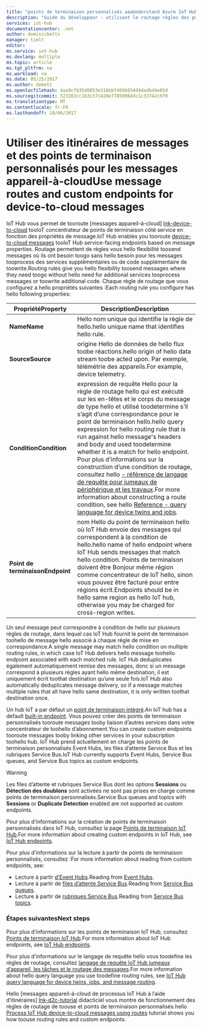 ```yaml
---
title: "points de terminaison personnalisés aaaUnderstand Azure IoT Hub | Documents Microsoft"
description: "Guide du développeur - utilisant le routage règles des points de terminaison toocustom tooroute messages appareil-à-cloud."
services: iot-hub
documentationcenter: .net
author: dominicbetts
manager: timlt
editor: 
ms.service: iot-hub
ms.devlang: multiple
ms.topic: article
ms.tgt_pltfrm: na
ms.workload: na
ms.date: 05/25/2017
ms.author: dobett
ms.openlocfilehash: daa9cfb35d0853e316bbf469b034d4dadbd4e85d
ms.sourcegitcommit: 523283cc1b3c37c428e77850964dc1c33742c5f0
ms.translationtype: MT
ms.contentlocale: fr-FR
ms.lasthandoff: 10/06/2017
---
```

# <a name="use-message-routes-and-custom-endpoints-for-device-to-cloud-messages"></a><span data-ttu-id="a9963-103">Utiliser des itinéraires de messages et des points de terminaison personnalisés pour les messages appareil-à-cloud</span><span class="sxs-lookup"><span data-stu-id="a9963-103">Use message routes and custom endpoints for device-to-cloud messages</span></span>

<span data-ttu-id="a9963-104">IoT Hub vous permet de tooroute [messages appareil-à-cloud] [ lnk-device-to-cloud] tooIoT concentrateur de points de terminaison côté service en fonction des propriétés de message.</span><span class="sxs-lookup"><span data-stu-id="a9963-104">IoT Hub enables you tooroute [device-to-cloud messages][lnk-device-to-cloud] tooIoT Hub service-facing endpoints based on message properties.</span></span> <span data-ttu-id="a9963-105">Routage permettent de règles vous hello flexibilité toosend messages où ils ont besoin toogo sans hello besoin pour les messages tooprocess des services supplémentaires ou de code supplémentaire de toowrite.</span><span class="sxs-lookup"><span data-stu-id="a9963-105">Routing rules give you hello flexibility toosend messages where they need toogo without hello need for additional services tooprocess messages or toowrite additional code.</span></span> <span data-ttu-id="a9963-106">Chaque règle de routage que vous configurez a hello propriétés suivantes :</span><span class="sxs-lookup"><span data-stu-id="a9963-106">Each routing rule you configure has hello following properties:</span></span>

| <span data-ttu-id="a9963-107">Propriété</span><span class="sxs-lookup"><span data-stu-id="a9963-107">Property</span></span>      | <span data-ttu-id="a9963-108">Description</span><span class="sxs-lookup"><span data-stu-id="a9963-108">Description</span></span> |
| ------------- | ----------- |
| <span data-ttu-id="a9963-109">**Name**</span><span class="sxs-lookup"><span data-stu-id="a9963-109">**Name**</span></span>      | <span data-ttu-id="a9963-110">Hello nom unique qui identifie la règle de hello.</span><span class="sxs-lookup"><span data-stu-id="a9963-110">hello unique name that identifies hello rule.</span></span> |
| <span data-ttu-id="a9963-111">**Source**</span><span class="sxs-lookup"><span data-stu-id="a9963-111">**Source**</span></span>    | <span data-ttu-id="a9963-112">origine Hello de données de hello flux toobe réactions.</span><span class="sxs-lookup"><span data-stu-id="a9963-112">hello origin of hello data stream toobe acted upon.</span></span> <span data-ttu-id="a9963-113">Par exemple, télémétrie des appareils.</span><span class="sxs-lookup"><span data-stu-id="a9963-113">For example, device telemetry.</span></span> |
| <span data-ttu-id="a9963-114">**Condition**</span><span class="sxs-lookup"><span data-stu-id="a9963-114">**Condition**</span></span> | <span data-ttu-id="a9963-115">expression de requête Hello pour la règle de routage hello qui est exécuté sur les en-têtes et le corps du message de type hello et utilisé toodetermine s’il s’agit d’une correspondance pour le point de terminaison hello.</span><span class="sxs-lookup"><span data-stu-id="a9963-115">hello query expression for hello routing rule that is run against hello message's headers and body and used toodetermine whether it is a match for hello endpoint.</span></span> <span data-ttu-id="a9963-116">Pour plus d’informations sur la construction d’une condition de routage, consultez hello [- référence de langage de requête pour jumeaux de périphérique et les travaux][lnk-devguide-query-language].</span><span class="sxs-lookup"><span data-stu-id="a9963-116">For more information about constructing a route condition, see hello [Reference - query language for device twins and jobs][lnk-devguide-query-language].</span></span> |
| <span data-ttu-id="a9963-117">**Point de terminaison**</span><span class="sxs-lookup"><span data-stu-id="a9963-117">**Endpoint**</span></span>  | <span data-ttu-id="a9963-118">nom Hello du point de terminaison hello où IoT Hub envoie des messages qui correspondent à la condition de hello.</span><span class="sxs-lookup"><span data-stu-id="a9963-118">hello name of hello endpoint where IoT Hub sends messages that match hello condition.</span></span> <span data-ttu-id="a9963-119">Points de terminaison doivent être Bonjour même région comme concentrateur de IoT hello, sinon vous pouvez être facturé pour entre régions écrit.</span><span class="sxs-lookup"><span data-stu-id="a9963-119">Endpoints should be in hello same region as hello IoT hub, otherwise you may be charged for cross-region writes.</span></span> |

<span data-ttu-id="a9963-120">Un seul message peut correspondre à condition de hello sur plusieurs règles de routage, dans lequel cas IoT Hub fournit le point de terminaison toohello de message hello associé à chaque règle de mise en correspondance.</span><span class="sxs-lookup"><span data-stu-id="a9963-120">A single message may match hello condition on multiple routing rules, in which case IoT Hub delivers hello message toohello endpoint associated with each matched rule.</span></span> <span data-ttu-id="a9963-121">IoT Hub deduplicates également automatiquement remise des messages, donc si un message correspond à plusieurs règles ayant hello même destination, il est uniquement écrit toothat destination qu’une seule fois.</span><span class="sxs-lookup"><span data-stu-id="a9963-121">IoT Hub also automatically deduplicates message delivery, so if a message matches multiple rules that all have hello same destination, it is only written toothat destination once.</span></span>

<span data-ttu-id="a9963-122">Un hub IoT a par défaut un [point de terminaison intégré][lnk-built-in].</span><span class="sxs-lookup"><span data-stu-id="a9963-122">An IoT hub has a default [built-in endpoint][lnk-built-in].</span></span> <span data-ttu-id="a9963-123">Vous pouvez créer des points de terminaison personnalisés tooroute messages tooby liaison d’autres services dans votre concentrateur de toohello d’abonnement.</span><span class="sxs-lookup"><span data-stu-id="a9963-123">You can create custom endpoints tooroute messages tooby linking other services in your subscription toohello hub.</span></span> <span data-ttu-id="a9963-124">IoT Hub prend actuellement en charge les points de terminaison personnalisés Event Hubs, les files d’attente Service Bus et les rubriques Service Bus.</span><span class="sxs-lookup"><span data-stu-id="a9963-124">IoT Hub currently supports Event Hubs, Service Bus queues, and Service Bus topics as custom endpoints.</span></span>

> [!WARNING]
> <span data-ttu-id="a9963-125">Les files d’attente et rubriques Service Bus dont les options **Sessions** ou **Détection des doublons** sont activées ne sont pas prises en charge comme points de terminaison personnalisés.</span><span class="sxs-lookup"><span data-stu-id="a9963-125">Service Bus queues and topics with **Sessions** or **Duplicate Detection** enabled are not supported as custom endpoints.</span></span>

<span data-ttu-id="a9963-126">Pour plus d’informations sur la création de points de terminaison personnalisés dans IoT Hub, consultez la page [Points de terminaison IoT Hub][lnk-devguide-endpoints].</span><span class="sxs-lookup"><span data-stu-id="a9963-126">For more information about creating custom endpoints in IoT Hub, see [IoT Hub endpoints][lnk-devguide-endpoints].</span></span>

<span data-ttu-id="a9963-127">Pour plus d’informations sur la lecture à partir de points de terminaison personnalisés, consultez :</span><span class="sxs-lookup"><span data-stu-id="a9963-127">For more information about reading from custom endpoints, see:</span></span>

* <span data-ttu-id="a9963-128">Lecture à partir [d’Event Hubs][lnk-getstarted-eh].</span><span class="sxs-lookup"><span data-stu-id="a9963-128">Reading from [Event Hubs][lnk-getstarted-eh].</span></span>
* <span data-ttu-id="a9963-129">Lecture à partir de [files d’attente Service Bus][lnk-getstarted-queue].</span><span class="sxs-lookup"><span data-stu-id="a9963-129">Reading from [Service Bus queues][lnk-getstarted-queue].</span></span>
* <span data-ttu-id="a9963-130">Lecture à partir de [rubriques Service Bus][lnk-getstarted-topic].</span><span class="sxs-lookup"><span data-stu-id="a9963-130">Reading from [Service Bus topics][lnk-getstarted-topic].</span></span>

### <a name="next-steps"></a><span data-ttu-id="a9963-131">Étapes suivantes</span><span class="sxs-lookup"><span data-stu-id="a9963-131">Next steps</span></span>

<span data-ttu-id="a9963-132">Pour plus d’informations sur les points de terminaison IoT Hub, consultez [Points de terminaison IoT Hub][lnk-devguide-endpoints].</span><span class="sxs-lookup"><span data-stu-id="a9963-132">For more information about IoT Hub endpoints, see [IoT Hub endpoints][lnk-devguide-endpoints].</span></span>

<span data-ttu-id="a9963-133">Pour plus d’informations sur le langage de requête hello vous toodefine les règles de routage, consultez [langage de requête IoT Hub jumeaux d’appareil, les tâches et le routage des messages][lnk-devguide-query-language].</span><span class="sxs-lookup"><span data-stu-id="a9963-133">For more information about hello query language you use toodefine routing rules, see [IoT Hub query language for device twins, jobs, and message routing][lnk-devguide-query-language].</span></span>

<span data-ttu-id="a9963-134">Hello [messages appareil-à-cloud de processus IoT Hub à l’aide d’itinéraires] [ lnk-d2c-tutorial] didacticiel vous montre de fonctionnement des règles de routage de toouse et points de terminaison personnalisés.</span><span class="sxs-lookup"><span data-stu-id="a9963-134">hello [Process IoT Hub device-to-cloud messages using routes][lnk-d2c-tutorial] tutorial shows you how toouse routing rules and custom endpoints.</span></span>

[lnk-built-in]: iot-hub-devguide-messages-read-builtin.md
[lnk-device-to-cloud]: iot-hub-devguide-messages-d2c.md
[lnk-devguide-query-language]: iot-hub-devguide-query-language.md
[lnk-devguide-endpoints]: iot-hub-devguide-endpoints.md
[lnk-d2c-tutorial]: iot-hub-csharp-csharp-process-d2c.md
[lnk-getstarted-eh]: ../event-hubs/event-hubs-csharp-ephcs-getstarted.md
[lnk-getstarted-queue]: ../service-bus-messaging/service-bus-dotnet-get-started-with-queues.md
[lnk-getstarted-topic]: ../service-bus-messaging/service-bus-dotnet-how-to-use-topics-subscriptions.md
